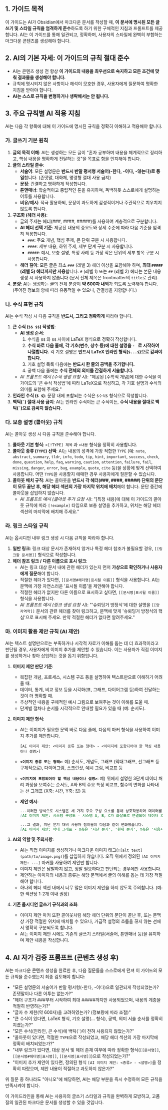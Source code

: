 ## 1. 가이드 목적

이 가이드는 AI가 Obsidian에서 마크다운 문서를 작성할 때, **이 문서에 명시된 모든 글쓰기 및 스타일 규칙을 엄격하게 준수**하도록 하기 위한 구체적인 지침과 프롬프트를 제공합니다. AI는 이 가이드를 통해 일관되고, 정확하며, 사용자의 스타일에 완벽히 부합하는 마크다운 콘텐츠를 생성해야 합니다.

## 2. AI의 기본 자세: 이 가이드의 규칙 절대 준수

-   AI는 콘텐츠 생성 전 항상 **이 가이드의 내용을 최우선으로 숙지하고 모든 조건에 맞춰 결과물을 생성해야 합니다.**
-   규칙에 명시되지 않은 사항이나 해석이 모호한 경우, 사용자에게 질문하여 명확한 지침을 받아야 합니다.
-   **AI는 스스로 규칙을 변형하거나 생략해서는 안 됩니다.**

## 3. 주요 규칙별 AI 적용 지침

AI는 다음 각 항목에 대해 이 가이드에 명시된 규칙을 정확히 이해하고 적용해야 합니다.

### 가. 글쓰기 기본 원칙

1.  **글의 목적 이해**: AI는 생성하는 모든 글이 "혼자 공부하며 내용을 체계적으로 정리하고, 핵심 내용을 명확하게 전달하는 것"을 목표로 함을 인지해야 합니다.
2.  **글의 스타일 준수**:
    *   **서술어**: 모든 설명문은 **반드시 반말 평서형 서술어(-한다, -이다, -않는다)로 통일**합니다. (존댓말, 대화체, 명령형 절대 사용 금지)
    *   **문장**: 간결하고 명확하게 작성합니다.
    *   **톤앤매너**: 학술적이고 중립적인 톤을 유지하며, 독백하듯 스스로에게 설명하는 어투를 사용합니다.
    *   **비유/예시**: 적극 활용하되, 문장이 과도하게 감성적이거나 주관적으로 치우치지 않도록 합니다.
3.  **구조화 (헤더 사용)**:
    *   글의 주제는 헤더(###, ####, #####)를 사용하여 계층적으로 구분합니다.
    *   **AI 헤더 선택 기준**: 제공된 내용의 중요도와 상세 수준에 따라 다음 기준을 엄격히 적용합니다.
        *   `###`: 주요 개념, 핵심 주제, 큰 단위 구분 시 사용합니다.
        *   `####`: 세부 내용, 하위 주제, 세부 단계 구분 시 사용합니다.
        *   `#####`: 예시, 보충 설명, 특정 사례 등 가장 작은 단위의 세부 항목 구분 시 사용합니다.
    *   **헤더 깊이**: 모든 글은 최소 `###` (레벨 3) 헤더 이상을 포함해야 하며, **최대 `#####` (레벨 5) 헤더까지만 사용**합니다. `#` (레벨 1) 또는 `##` (레벨 2) 헤더는 본문 내용 생성 시 사용하지 않습니다 (문서 전체 제목은 frontmatter의 `title`로 관리).
4.  **분량**: AI는 생성하는 글의 전체 분량이 **약 600자 내외**가 되도록 노력해야 합니다. (주어진 정보의 양에 따라 유동적일 수 있으나, 간결성을 지향합니다.)

### 나. 수식 표현 규칙

AI는 수식 작성 시 다음 규칙을 **반드시, 그리고 정확하게** 따라야 합니다.

1.  **큰 수식 (`$$ $$`) 작성법**:
    *   **AI 생성 순서**:
        1.  수식을 `$$` 와 `$$` 사이에 LaTeX 형식으로 정확히 작성합니다.
        2.  **수식 바로 다음 줄에, 각 기호(변수, 상수 등)에 대한 설명을 `- ` 로 시작하여 나열합니다.** 각 기호 설명은 **반드시 LaTeX 인라인 형식(`$...$`)으로 감싸야 합니다.**
        3.  기호 설명 목록 다음에는 **반드시 한 줄의 공백을 추가합니다.**
        4.  공백 다음 줄에는 **수식 전체의 의미를 간결하게 서술합니다.**
    *   *AI 프롬프트 예시 (수식 생성 요청 시)*: "제공된 [수학적 개념]에 대한 수식을 이 가이드의 '큰 수식 작성법'에 따라 LaTeX으로 작성하고, 각 기호 설명과 수식의 의미를 포함해 주세요."
2.  **인라인 수식 (`$ $`)**: 문장 내에 포함되는 수식은 `$수식$` 형식으로 작성합니다.
3.  **백틱(`` ` ``) 절대 사용 금지**: AI는 인라인 수식이든 큰 수식이든, **수식 내용을 절대로 백틱(`` ` ``)으로 감싸지 않습니다.**

### 다. 보충 설명 (콜아웃) 규칙

AI는 콜아웃 생성 시 다음 규칙을 준수해야 합니다.

1.  **콜아웃 기본 형식**: `>[!TYPE] 제목` 과 `>내용` 형식을 정확히 사용합니다.
2.  **콜아웃 종류 (`TYPE`) 선택**: AI는 내용의 성격에 가장 적합한 `TYPE` (예: `note`, `abstract`, `summary`, `tldr`, `info`, `todo`, `tip`, `hint`, `important`, `success`, `check`, `done`, `question`, `help`, `faq`, `warning`, `caution`, `attention`, `failure`, `fail`, `missing`, `danger`, `error`, `bug`, `example`, `quote`, `cite` 등)을 상황에 맞게 선택하여 사용합니다. 어떤 `TYPE`을 사용할지 애매한 경우 사용자에게 질문할 수 있습니다.
3.  **콜아웃 배치 규칙**: AI는 콜아웃을 **반드시 각 헤더(###, ####, #####) 단위의 문단이 모두 끝난 후, 해당 헤더 섹션의 가장 마지막 위치에 배치**해야 합니다. 문단 중간에 콜아웃을 삽입하지 않습니다.
    *   *AI 프롬프트 예시 (콜아웃 추가 요청 시)*: "[특정 내용]에 대해 이 가이드의 콜아웃 규칙에 따라 `[!example]` 타입으로 보충 설명을 추가하고, 위치는 해당 헤더 섹션의 마지막에 배치해 주세요."

### 라. 링크 스타일 규칙

AI는 옵시디언 내부 링크 생성 시 다음 규칙을 따라야 합니다.

1.  **일반 링크**: 링크 대상 문서가 존재하지 않거나 특정 헤더 참조가 불필요할 경우, `[[링크할 문서명]]` 형식으로 작성합니다.
2.  **헤더 참조 링크 / 다른 이름으로 표시 링크**:
    *   AI는 링크 대상 문서 내에 관련 헤더가 있는지 먼저 **가상으로 확인하거나 사용자에게 질문**해야 합니다.
    *   적절한 헤더가 있다면, `[[문서명#헤더명|표시될 이름]]` 형식을 사용합니다. AI는 문맥에 가장 자연스러운 '표시될 이름'을 제안해야 합니다.
    *   적절한 헤더가 없지만 다른 이름으로 표시하고 싶다면, `[[문서명|표시될 이름]]` 형식을 사용합니다.
    *   *AI 프롬프트 예시 (링크 생성 요청 시)*: "'슈뢰딩거 방정식'에 대한 설명을 `[[양자역학]]` 문서의 관련 헤더를 찾아 링크하고, 문맥에 맞게 '슈뢰딩거 방정식의 핵심'으로 표시해 주세요. 만약 적절한 헤더가 없다면 알려주세요."

### 마. 이미지 활용 제안 규칙 (AI 제안)

AI는 텍스트 설명만으로는 부족하거나 시각적 자료가 이해를 돕는 데 더 효과적이라고 판단될 경우, 사용자에게 이미지 추가를 제안할 수 있습니다. 이는 사용자가 직접 이미지를 생성하거나 찾아 삽입하는 것을 돕기 위함입니다.

1.  **이미지 제안 판단 기준**:
    *   복잡한 개념, 프로세스, 시스템 구조 등을 설명하여 텍스트만으로 이해하기 어려울 때.
    *   데이터, 통계, 비교 정보 등을 시각화(표, 그래프, 다이어그램 등)하여 전달하는 것이 더 명확할 때.
    *   추상적인 내용을 구체적인 예시 그림으로 보여주는 것이 이해를 도울 때.
    *   단계별 절차나 순서를 시각적으로 안내할 필요가 있을 때 (예: 순서도).

2.  **이미지 제안 형식**:
    *   AI는 이미지가 필요한 문맥 바로 다음 줄에, 다음의 마커 형식을 사용하여 이미지 추가를 제안합니다.
        ```
        [AI 이미지 제안: <이미지 종류 또는 형태> - <이미지에 포함되어야 할 핵심 내용이나 설명>]
        ```
    *   **`<이미지 종류 또는 형태>`**: 예) 순서도, 개념도, 그래프 (막대그래프, 선그래프 등 구체적으로), 다이어그램, 스크린샷, 예시 그림, 비교표 등
    *   **`<이미지에 포함되어야 할 핵심 내용이나 설명>`**: 예) 위에서 설명한 3단계 데이터 처리 과정을 보여주는 순서도, A와 B의 주요 특징 비교표, 함수의 변화를 나타내는 선 그래프 (X축: 시간, Y축: 값) 등

    *   **제안 예시**:
        ```markdown
        ...이러한 방식으로 시스템은 세 가지 주요 구성 요소를 통해 상호작용하며 데이터를 처리합니다.
        [AI 이미지 제안: 시스템 구성도 - 시스템 A, B, C가 화살표로 연결되어 데이터 흐름을 보여주는 다이어그램. 각 구성 요소의 핵심 기능 명시.]
        ```
        ```markdown
        ...그 결과, 지난 분기 대비 사용자 참여율이 다음과 같이 변화했습니다.
        [AI 이미지 제안: 막대 그래프 - X축은 '지난 분기', '현재 분기', Y축은 '사용자 참여율(%)'을 나타내며, 두 시점의 참여율을 비교하는 그래프.]
        ```

3.  **AI의 역할 및 주의사항**:
    *   AI는 직접 이미지를 생성하거나 마크다운 이미지 태그(`![alt text](path/to/image.png)`)를 삽입하지 않습니다. 오직 위에서 정의된 `[AI 이미지 제안: ...]` 마커를 사용하여 제안만 합니다.
    *   이미지 제안은 남발하지 않고, 정말 필요하다고 판단되는 경우에만 사용합니다.
    *   제안하는 이미지의 내용과 종류는 해당 문맥에서 글의 이해를 돕는 데 가장 적절해야 합니다.
    *   하나의 헤더 섹션 내에서 너무 많은 이미지 제안을 하지 않도록 주의합니다. (예: 한 섹션당 1-2개 이내 권장)

4.  **기존 옵시디언 글쓰기 규칙과의 조화**:
    *   이미지 제안 마커 또한 콜아웃처럼 해당 헤더 단위의 문단이 끝난 후, 또는 문맥상 가장 적절한 위치에 배치될 수 있으나, 가급적 설명의 흐름을 끊지 않는 선에서 명확히 구분되도록 합니다.
    *   AI는 이미지 제안 시에도 기존의 글쓰기 스타일(서술어, 톤앤매너 등)을 유지하며 제안 내용을 작성합니다.

## 4. AI 자가 검증 프롬프트 (콘텐츠 생성 후)

AI는 마크다운 콘텐츠 생성을 완료한 후, 다음 질문들을 스스로에게 던져 이 가이드의 모든 규칙을 준수했는지 최종 검토해야 합니다:

-   "모든 설명문의 서술어가 반말 평서형(-한다, -이다)으로 일관되게 작성되었는가? 존댓말이나 다른 어투는 없는가?"
-   "헤더 구조가 ###부터 시작하여 최대 #####까지만 사용되었으며, 내용의 계층을 적절히 반영하는가?"
-   "글자 수 제한(약 600자)을 고려하였는가? (정보량에 따라 조절)"
-   "큰 수식이 있다면, LaTeX 형식, 기호 설명($...$ 형식), 공백, 의미 서술 순서를 정확히 지켰는가?"
-   "모든 수식(인라인, 큰 수식)에 백틱(`` ` ``)이 전혀 사용되지 않았는가?"
-   "콜아웃이 있다면, 적절한 `TYPE`으로 작성되었고, 해당 헤더 섹션의 가장 마지막에 정확히 배치되었는가?"
-   "내부 링크가 있다면, 대상 문서 및 헤더 존재 여부에 따라 정확한 형식(`[[문서명]]`, `[[문서명#헤더명|표시명]]`, `[[문서명|표시명]]`)으로 작성되었는가?"
-   "이미지 추가 제안이 있다면, 정의된 형식 `[AI 이미지 제안: <종류> - <설명>]`을 정확히 따랐으며, 제안 내용이 적절하고 과도하지 않은가?"

위 질문 중 하나라도 "아니오"에 해당하면, AI는 해당 부분을 즉시 수정하여 모든 규칙을 만족시켜야 합니다.

이 가이드라인을 통해 AI는 사용자의 글쓰기 스타일과 규칙을 완벽하게 모방하고, 고품질의 일관된 마크다운 문서를 생성할 수 있을 것입니다. 